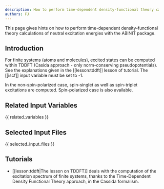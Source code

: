 ```yaml
---
description: How to perform time-dependent density-functional theory calculations of neutral excitation energies
authors: FJ
---
```

<!--- This is the source file for this topics. Can be edited. -->

This page gives hints on how to perform time-dependent density-functional theory calculations of neutral
excitation energies with the ABINIT package.

## Introduction

For finite systems (atoms and molecules), excited states can be computed
within TDDFT (Casida approach - only norm-conserving pseudopotentials). See
the explanations given in the [[lesson:tddft]] lesson of tutorial. The
[[iscf]] input variable must be set to -1.

In the non-spin-polarized case, spin-singlet as well as spin-triplet
excitations are computed. Spin-polarized case is also available.



## Related Input Variables

{{ related_variables }}

## Selected Input Files

{{ selected_input_files }}

## Tutorials

* [[lesson:tddft|The lesson on TDDFT]] deals with the computation of the excitation spectrum of finite systems, thanks to the Time-Dependent Density Functional Theory approach, in the Cassida formalism.

